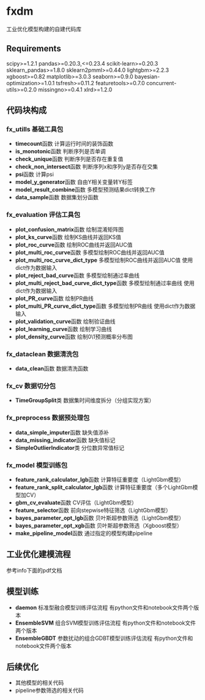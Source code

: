 # fxdm
工业优化模型构建的自建代码库

## Requirements
scipy>=1.2.1
pandas>=0.20.3,<=0.23.4
scikit-learn>=0.20.3
sklearn_pandas>=1.8.0
sklearn2pmml>=0.44.0
lightgbm>=2.2.3
xgboost>=0.82
matplotlib>=3.0.3
seaborn>=0.9.0
bayesian-optimization>=1.0.1
tsfresh>=0.11.2
featuretools>=0.7.0
concurrent-utils>=0.2.0
missingno>=0.4.1
xlrd>=1.2.0

## 代码块构成
### fx_utills 基础工具包
+ **timecount**函数 计算运行时间的装饰函数
+ **is_monotonic**函数 判断序列是否单调
+ **check_unique**函数 判断序列是否存在重复值
+ **check_non_intersect**函数 判断序列x和序列y是否存在交集
+ **psi**函数 计算psi
+ **model_y_generator**函数 自由Y相关变量转Y标签
+ **model_result_combine**函数 多模型预测结果dict转换工作
+ **data_sample**函数 数据集划分函数
 
### fx_evaluation 评估工具包
+ **plot_confusion_matrix**函数 绘制混淆矩阵图
+ **plot_ks_curve**函数 绘制KS曲线并返回KS值
+ **plot_roc_curve**函数 绘制ROC曲线并返回AUC值
+ **plot_multi_roc_curve**函数 多模型绘制ROC曲线并返回AUC值
+ **plot_multi_roc_curve_dict_type** 多模型绘制ROC曲线并返回AUC值 使用dict作为数据输入
+ **plot_reject_bad_curve**函数 多模型绘制通过率曲线 
+ **plot_multi_reject_bad_curve_dict_type**函数 多模型绘制通过率曲线 使用dict作为数据输入
+ **plot_PR_curve**函数 绘制PR曲线
+ **plot_multi_PR_curve_dict_type**函数 多模型绘制PR曲线 使用dict作为数据输入
+ **plot_validation_curve**函数 绘制验证曲线
+ **plot_learning_curve**函数 绘制学习曲线
+ **plot_density_curve**函数 绘制0\1预测概率分布图
 
### fx_dataclean 数据清洗包
+ **data_clean**函数 数据清洗函数
 
### fx_cv 数据切分包
+ **TimeGroupSplit**类 数据集时间维度拆分（分组实现方案）
 
### fx_preprocess 数据预处理包
+ **data_simple_imputer**函数 缺失值添补
+ **data_missing_indicator**函数 缺失值标记
+ **SimpleOutlierIndicator**类 分位数异常值标记
 
### fx_model 模型训练包
+ **feature_rank_calculator_lgb**函数 计算特征重要度（LightGbm模型）
+ **feature_rank_split_calculator_lgb**函数 计算特征重要度（多个LightGbm模型加CV）
+ **gbm_cv_evaluate**函数 CV评估（LightGbm模型）
+ **feature_selector**函数 前向stepwise特征筛选（LightGbm模型）
+ **bayes_parameter_opt_lgb**函数 贝叶斯超参数筛选（LightGbm模型）
+ **bayes_parameter_opt_xgb**函数 贝叶斯超参数筛选（Xgboost模型）
+ **make_pipeline_model**函数 通过指定的模型构建pipeline
 
## 工业优化建模流程
参考info下面的pdf文档
 
## 模型训练
+ **daemon** 标准型融合模型训练评估流程 有python文件和notebook文件两个版本
+ **EnsembleSVM** 组合SVM模型训练评估流程 有python文件和notebook文件两个版本
+ **EnsembleGBDT** 参数扰动的组合GDBT模型训练评估流程 有python文件和notebook文件两个版本
 
## 后续优化
+ 其他模型的相关代码
+ pipeline参数筛选的相关代码
